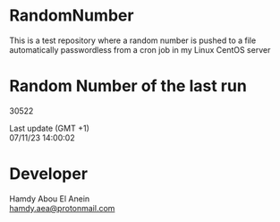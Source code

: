 # RandomNumber    
This is a test repository where a random number is pushed to a file automatically passwordless from a cron job in my Linux CentOS server    
# Random Number of the last run   
30522
      
Last update (GMT +1)    
07/11/23 14:00:02
# Developer    
Hamdy Abou El Anein   
hamdy.aea@protonmail.com
